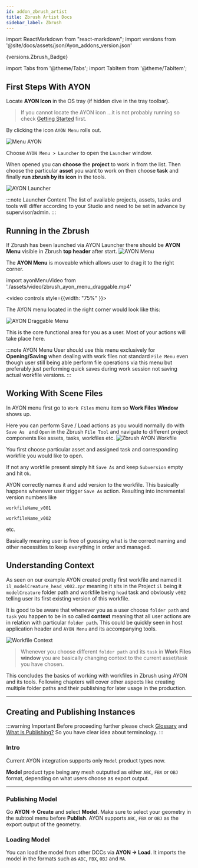 ```yaml
---
id: addon_zbrush_artist
title: Zbrush Artist Docs
sidebar_label: Zbrush
---
```


import ReactMarkdown from "react-markdown";
import versions from '@site/docs/assets/json/Ayon_addons_version.json'

<ReactMarkdown>
{versions.Zbrush_Badge}
</ReactMarkdown>

import Tabs from '@theme/Tabs';
import TabItem from '@theme/TabItem';

## First Steps With AYON

Locate **AYON Icon** in the OS tray (if hidden dive in the tray toolbar).

> If you cannot locate the AYON icon ...it is not probably running so check [Getting Started](artist_getting_started.md) first.

By clicking the icon  ```AYON Menu``` rolls out.

![Menu AYON](assets/3dsmax_tray_OP.png)

Choose ```AYON Menu > Launcher``` to open the ```Launcher``` window.

When opened you can **choose** the **project** to work in from the list. Then choose the particular **asset** you want to work on then choose **task**
and finally **run zbrush by its icon** in the tools.

![AYON Launcher](assets/zbrush_ayon_launcher.png)

:::note Launcher Content
The list of available projects, assets, tasks and tools will differ according to your Studio and need to be set in advance by supervisor/admin.
:::

## Running in the Zbrush

If Zbrush has been launched via AYON Launcher there should be **AYON Menu** visible in Zbrush **top header** after start.
![AYON Menu](assets/zbrush_ayon_menu.png)

The **AYON Menu** is moveable which allows user to drag it to the right corner.

import ayonMenuVideo from './assets/video/zbrush_ayon_menu_draggable.mp4'


<video controls style={{width: "75%" }}>
  <source src={ayonMenuVideo}/>
</video>


The AYON menu located in the right corner would look like this:

![AYON Draggable Menu](assets/zbrush_ayon_menu_draggable.png)

This is the core functional area for you as a user. Most of your actions will take place here.


:::note AYON Menu
User should use this menu exclusively for **Opening/Saving** when dealing with work files not standard ```File Menu``` even though user still being able perform file operations via this menu but preferably just performing quick saves during work session not saving actual workfile versions.
:::

## Working With Scene Files

In AYON menu first go to ```Work Files``` menu item so **Work Files  Window** shows up.

 Here you can perform Save / Load actions as you would normally do with ```Save As ``` and ```Open``` in the Zbrush ```File Tool``` and navigate to different project components like assets, tasks, workfiles etc.
![Zbrush AYON Workfile](assets/zbrush_workfile.png)

You first choose particular asset and assigned task and corresponding workfile you would like to open.

If not any workfile present simply hit ```Save As``` and keep ```Subversion``` empty and hit ```Ok```.

AYON correctly names it and add version to the workfile. This basically happens whenever user trigger ```Save As``` action. Resulting into incremental version numbers like

```workfileName_v001```

```workfileName_v002```

 etc.

 Basically meaning user is free of guessing what is the correct naming and other necessities to keep everything in order and managed.

## Understanding Context

As seen on our example AYON created pretty first workfile and named it ```il_modelCreature_head_v002.zpr``` meaning it sits in the Project ```il``` being it ```modelCreature``` folder path and workfile being ```head``` task and obviously ```v002``` telling user its first existing version of this workfile.

It is good to be aware that whenever you as a user choose ```folder path``` and ```task``` you happen to be in so called **context** meaning that all user actions are in relation with particular ```folder path```. This could be quickly seen in host application header and ```AYON Menu``` and its accompanying tools.

![Workfile Context](assets/3dsmax_context.png)

> Whenever you choose different ```folder path``` and its ```task``` in **Work Files window** you are basically changing context to the current asset/task you have chosen.

This concludes the basics of working with workfiles in Zbrush using AYON and its tools. Following chapters will cover other aspects like creating multiple folder paths and their publishing for later usage in the production.

---

## Creating and Publishing Instances

:::warning Important
Before proceeding further please check [Glossary](artist_concepts.md) and [What Is Publishing?](artist_publish.md) So you have clear idea about terminology.
:::

### Intro

Current AYON integration supports only ```Model``` product types now.

**Model** product type being any mesh outputted as either ``ABC``, ``FBX`` or ``OBJ`` format, depending on what users choose as export output.

---

### Publishing Model

Go **AYON -> Create** and select **Model**. Make sure to select your geometry in the subtool menu before **Publish**. AYON supports ``ABC``, ``FBX`` or ``OBJ`` as the export output of the geometry.

### Loading Model
You can load the model from other DCCs via **AYON -> Load**. It imports the model in the formats such as ``ABC``, ``FBX``, ``OBJ`` and ``MA``.


